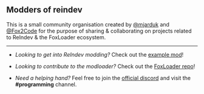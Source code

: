 ## Modders of reindev

This is a small community organisation created by [@mjarduk](https://github.com/mjarduk/) and [@Fox2Code](https://github.com/Fox2Code/) for the purpose of sharing & collaborating on projects related to ReIndev & the FoxLoader ecosystem.

---

- _Looking to get into ReIndev modding?_ Check out the [example mod](https://github.com/Fox2Code/FoxLoaderExampleMod/)!

- _Looking to contribute to the modloader?_ Check out the [FoxLoader repo](https://github.com/Fox2Code/FoxLoader/)!

- _Need a helping hand?_ Feel free to join the [official discord](https://discord.com/SF8sCuAr2e) and visit the **#programming** channel.

